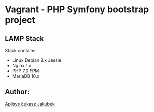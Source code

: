 # Vagrant - PHP Symfony bootstrap project

## LAMP Stack

Stack contains:
- Linux Debian 8.x Jessie
- Nginx 1.x
- PHP 7.0 FPM
- MariaDB 10.x

## Author:

[Aplisys Łukasz Jakubek](http://www.aplisys.pl)
